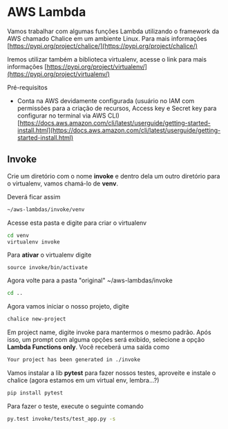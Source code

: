 # AWS Lambda

Vamos trabalhar com algumas funções Lambda utilizando o framework da AWS chamado Chalice em um ambiente Linux.
Para mais informações [https://pypi.org/project/chalice/](https://pypi.org/project/chalice/)

Iremos utilizar também a biblioteca virtualenv, acesse o link para mais informações [https://pypi.org/project/virtualenv/](https://pypi.org/project/virtualenv/)

Pré-requisitos
- Conta na AWS devidamente configurada (usuário no IAM com permissões para a criação de recursos, Access key e Secret key para configurar no terminal via AWS CLI) [https://docs.aws.amazon.com/cli/latest/userguide/getting-started-install.html](https://docs.aws.amazon.com/cli/latest/userguide/getting-started-install.html)


## Invoke
Crie um diretório com o nome **invoke** e dentro dela um outro diretório para o virtualenv, vamos chamá-lo de **venv**.

Deverá ficar assim
```sh
~/aws-lambdas/invoke/venv
```
Acesse esta pasta e digite para criar o virtualenv
```sh
cd venv
virtualenv invoke
```

Para **ativar** o virtualenv digite
```
source invoke/bin/activate
```

Agora volte para a pasta "original" ~/aws-lambdas/invoke
```sh
cd ..
```

Agora vamos iniciar o nosso projeto, digite
```sh
chalice new-project
```

Em project name, digite invoke para mantermos o mesmo padrão. Após isso, um prompt com alguma opções será exibido, selecione a opção **Lambda Functions only**. Você receberá uma saída como
```sh
Your project has been generated in ./invoke
```

Vamos instalar a lib **pytest** para fazer nossos testes, aproveite e instale o chalice (agora estamos em um virtual env, lembra...?)
```sh
pip install pytest
```

Para fazer o teste, execute o seguinte comando
```sh
py.test invoke/tests/test_app.py -s
```